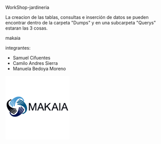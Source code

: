 WorkShop-jardineria

La creacion de las tablas, consultas e inserción de datos se pueden encontrar dentro de la carpeta "Dumps" y en una subcarpeta "Querys" estaran las 3 cosas.

makaia



integrantes:
* Samuel Cifuentes
* Camilo Andres Sierra
* Manuela Bedoya Moreno


![makaia](makaia.png)
